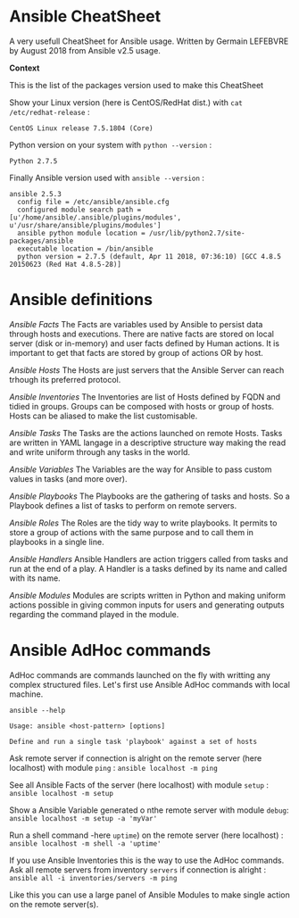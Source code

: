 # Ansible CheatSheet
A very usefull CheatSheet for Ansible usage.
Written by Germain LEFEBVRE by August 2018 from Ansible v2.5 usage.

**Context**


This is the list of the packages version used to make this CheatSheet

Show your Linux version (here is CentOS/RedHat dist.) with `cat /etc/redhat-release` :
```
CentOS Linux release 7.5.1804 (Core)
```

Python version on your system with `python --version` :
```
Python 2.7.5
```

Finally  Ansible version used with `ansible --version` :
```
ansible 2.5.3
  config file = /etc/ansible/ansible.cfg
  configured module search path = [u'/home/ansible/.ansible/plugins/modules', u'/usr/share/ansible/plugins/modules']
  ansible python module location = /usr/lib/python2.7/site-packages/ansible
  executable location = /bin/ansible
  python version = 2.7.5 (default, Apr 11 2018, 07:36:10) [GCC 4.8.5 20150623 (Red Hat 4.8.5-28)]
```


# Ansible definitions

*Ansible Facts*
The Facts are variables used by Ansible to persist data through hosts and executions. There are native facts are stored on local server (disk or in-memory) and user facts defined by Human actions. It is important to get that facts are stored by group of actions OR by host.

*Ansible Hosts*
The Hosts are just servers that the Ansible Server can reach trhough its preferred protocol.

*Ansible Inventories*
The Inventories are list of Hosts defined by FQDN and tidied in groups. Groups can be composed with hosts or group of hosts. Hosts can be aliased to make the list customisable.

*Ansible Tasks*
The Tasks are the actions launched on remote Hosts. Tasks are written in YAML langage in a descriptive structure way making the read and write uniform through any tasks in the world.

*Ansible Variables*
The Variables are the way for Ansible to pass custom values in tasks (and more over).

*Ansible Playbooks*
The Playbooks are the gathering of tasks and hosts. So a Playbook defines a list of tasks to perform on remote servers.

*Ansible Roles*
The Roles are the tidy way to write playbooks. It permits to store a group of actions with the same purpose and to call them in playbooks in a single line.

*Ansible Handlers*
Ansible Handlers are action triggers called from tasks and run at the end of a play. A Handler is a tasks defined by its name and called with its name.

*Ansible Modules*
Modules are scripts written in Python and making uniform actions possible in giving common inputs for users and generating outputs regarding the command played in the module.


# Ansible AdHoc commands

AdHoc commands are commands launched on the fly with writting any complex structured files.
Let's first use Ansible AdHoc commands with local machine.

`ansible --help`
```
Usage: ansible <host-pattern> [options]

Define and run a single task 'playbook' against a set of hosts
```

Ask remote server if connection is alright on the remote server (here localhost) with module `ping` :
`ansible localhost -m ping`

See all Ansible Facts of the server (here localhost) with module `setup` :
`ansible localhost -m setup`

Show a Ansible Variable generated o nthe remote server with module `debug`:
`ansible localhost -m setup -a 'myVar'`

Run a shell command -here `uptime`) on the remote server (here localhost) :
`ansible localhost -m shell -a 'uptime'`

If you use Ansible Inventories this is the way to use the AdHoc commands.
Ask all remote servers from inventory `servers` if connection is alright :
`ansible all -i inventories/servers -m ping`


Like this you can use a large panel of Ansible Modules to make single action on the remote server(s).

